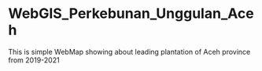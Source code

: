 # WebGIS_Perkebunan_Unggulan_Aceh
This is simple WebMap showing about leading plantation of Aceh province from 2019-2021
